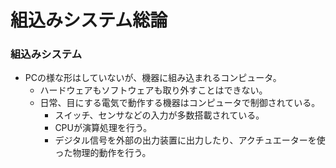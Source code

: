 # 組込みシステム総論
### 組込みシステム
- PCの様な形はしていないが、機器に組み込まれるコンピュータ。
  - ハードウェアもソフトウェアも取り外すことはできない。
  - 日常、目にする電気で動作する機器はコンピュータで制御されている。
    - スイッチ、センサなどの入力が多数搭載されている。
    - CPUが演算処理を行う。
    - デジタル信号を外部の出力装置に出力したり、アクチュエーターを使った物理的動作を行う。
